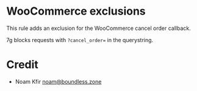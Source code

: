 # WooCommerce exclusions

This rule adds an exclusion for the WooCommerce cancel order callback.

7g blocks requests with `?cancel_order=` in the querystring.

# Credit

- Noam Kfir <noam@boundless.zone>
